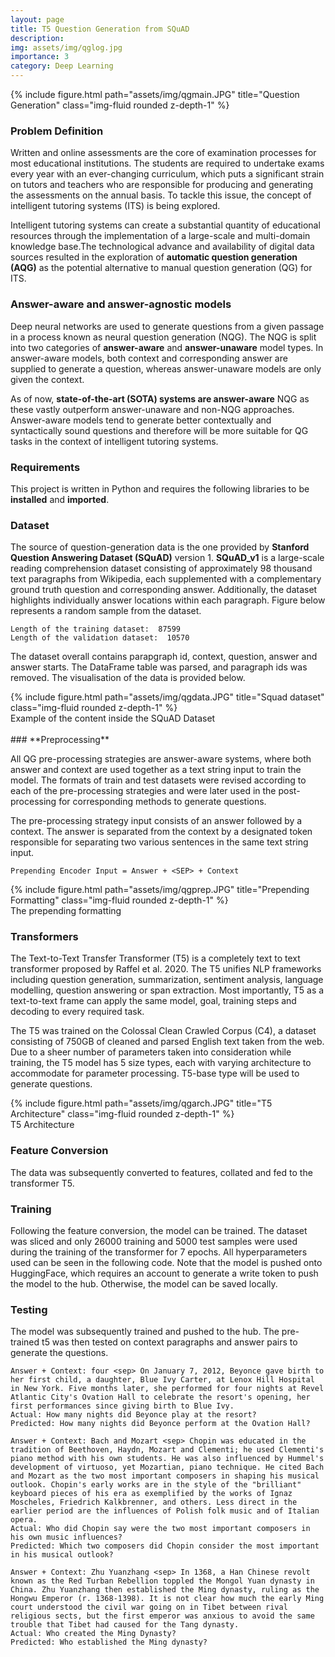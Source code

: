 ```yaml
---
layout: page
title: T5 Question Generation from SQuAD 
description: 
img: assets/img/qglog.jpg
importance: 3
category: Deep Learning
---
```


<div class="row">
    <div class="col-md-6 offset-md-3">
        {% include figure.html path="assets/img/qgmain.JPG" title="Question Generation" class="img-fluid rounded z-depth-1" %}
    </div>
</div>

### **Problem Definition**

Written and online assessments are the core of examination processes for most educational institutions. The students are required to undertake exams every year with an ever-changing curriculum, which puts a significant strain on tutors and teachers who are responsible for producing and generating the assessments on the annual basis. To tackle this issue, the concept of intelligent tutoring systems (ITS) is being explored.

Intelligent tutoring systems can create a substantial quantity of educational resources through the implementation of a large-scale and multi-domain knowledge base.The technological advance and availability of digital data sources resulted in the exploration of **automatic question generation (AQG)** as the potential alternative to manual question generation (QG) for ITS.

### **Answer-aware and answer-agnostic models**
Deep neural networks are used to generate questions from a given passage in a process known as neural question generation (NQG). The NQG is split into two categories of **answer-aware** and **answer-unaware** model types. In answer-aware models, both context and corresponding answer are supplied to generate a question, whereas answer-unaware models are only given the context.

As of now, **state-of-the-art (SOTA) systems are answer-aware** NQG as these vastly outperform answer-unaware and non-NQG approaches. Answer-aware models tend to generate better contextually and syntactically sound questions and therefore will be more suitable for QG tasks in the context of intelligent tutoring systems.

### **Requirements**
This project is written in Python and requires the following libraries to be **installed** and **imported**. 

<script src="https://gist.github.com/mphamsy/c1b0a6abaa68ac2ccfe1ac13b10c7d22.js"></script>

### **Dataset**

The source of question-generation data is the one provided by **Stanford Question Answering Dataset (SQuAD)** version 1. **SQuAD_v1** is a large-scale reading comprehension dataset consisting of approximately 98 thousand text paragraphs from Wikipedia, each supplemented with a complementary ground truth question and corresponding answer. Additionally, the dataset highlights individually answer locations within each paragraph. Figure below represents a random sample from the dataset.

<script src="https://gist.github.com/mphamsy/7bb405b5b921933b76c5043e8d541a3a.js"></script>

```
Length of the training dataset:  87599
Length of the validation dataset:  10570
```

The dataset overall contains parapgraph id, context, question, answer and answer starts. The DataFrame table was parsed, and paragraph ids was removed. The visualisation of the data is provided below.

<div class="row">
    <div class="col">
        {% include figure.html path="assets/img/qgdata.JPG" title="Squad dataset" class="img-fluid rounded z-depth-1" %}
    </div>
</div>
<div class="caption">
    Example of the content inside the SQuAD Dataset 
</div>
<br/>
### **Preprocessing**

All QG pre-processing strategies are answer-aware systems, where both answer and context are used together as a text string input to train the model. The formats of train and test datasets were revised according to each of the pre-processing strategies and were later used in the post-processing for corresponding methods to generate questions.

The pre-processing strategy input consists of an answer followed by a context. The answer is separated from the context by a designated <SEP> token responsible for separating two various sentences in the same text string input.
  
  ```
  Prepending Encoder Input = Answer + <SEP> + Context
  ```
<div class="row">
    <div class="col">
        {% include figure.html path="assets/img/qgprep.JPG" title="Prepending Formatting" class="img-fluid rounded z-depth-1" %}
    </div>
</div>
<div class="caption">
    The prepending formatting
</div>
  
<script src="https://gist.github.com/mphamsy/836bbaa7e57f7b2d962662d5a9ddf41c.js"></script>

### **Transformers**
  
The Text-to-Text Transfer Transformer (T5) is a completely text to text transformer proposed by Raffel et al. 2020. The T5 unifies NLP frameworks including question generation, summarization, sentiment analysis, language modelling, question answering or span extraction. Most importantly, T5 as a text-to-text frame can apply the same model, goal, training steps and decoding to every required task.
  
The T5 was trained on the Colossal Clean Crawled Corpus (C4), a dataset consisting of 750GB of cleaned and parsed English text taken from the web. Due to a sheer number of parameters taken into consideration while training, the T5 model has 5 size types, each with varying architecture to accommodate for parameter processing. T5-base type will be used to generate questions.
  
<div class="row">
    <div class="col">
        {% include figure.html path="assets/img/qgarch.JPG" title="T5 Architecture" class="img-fluid rounded z-depth-1" %}
    </div>
</div>
<div class="caption">
    T5 Architecture
</div>

<script src="https://gist.github.com/mphamsy/21a38d49c08c6821c63ed1ff2fee10d3.js"></script>

### **Feature Conversion**

The data was subsequently converted to features, collated and fed to the transformer T5.    
    
<script src="https://gist.github.com/mphamsy/3430b3e551fd75e1fac1304bf2c1c58f.js"></script>

<script src="https://gist.github.com/mphamsy/dab0427464b17f196f9b2312cf227b96.js"></script>

### **Training**
  
Following the feature conversion, the model can be trained. The dataset was sliced and only 26000 training and 5000 test samples were used during the training of the transformer for 7 epochs. All hyperparameters used can be seen in the following code. Note that the model is pushed onto HuggingFace, which requires an account to generate a write token to push the model to the hub. Otherwise, the model can be saved locally.

<script src="https://gist.github.com/mphamsy/2434244d1229f2a0e07ade46e5aa8eff.js"></script>

### **Testing**
  
The model was subsequently trained and pushed to the hub. The pre-trained t5 was then tested on context paragraphs and answer pairs to generate the questions.
  
<script src="https://gist.github.com/mphamsy/fc5514c1a6f095f02460a3158220158c.js"></script>
    
```
Answer + Context: four <sep> On January 7, 2012, Beyonce gave birth to her first child, a daughter, Blue Ivy Carter, at Lenox Hill Hospital in New York. Five months later, she performed for four nights at Revel Atlantic City's Ovation Hall to celebrate the resort's opening, her first performances since giving birth to Blue Ivy.
Actual: How many nights did Beyonce play at the resort?
Predicted: How many nights did Beyonce perform at the Ovation Hall?

Answer + Context: Bach and Mozart <sep> Chopin was educated in the tradition of Beethoven, Haydn, Mozart and Clementi; he used Clementi's piano method with his own students. He was also influenced by Hummel's development of virtuoso, yet Mozartian, piano technique. He cited Bach and Mozart as the two most important composers in shaping his musical outlook. Chopin's early works are in the style of the "brilliant" keyboard pieces of his era as exemplified by the works of Ignaz Moscheles, Friedrich Kalkbrenner, and others. Less direct in the earlier period are the influences of Polish folk music and of Italian opera.
Actual: Who did Chopin say were the two most important composers in his own music influences?
Predicted: Which two composers did Chopin consider the most important in his musical outlook?
    
Answer + Context: Zhu Yuanzhang <sep> In 1368, a Han Chinese revolt known as the Red Turban Rebellion toppled the Mongol Yuan dynasty in China. Zhu Yuanzhang then established the Ming dynasty, ruling as the Hongwu Emperor (r. 1368-1398). It is not clear how much the early Ming court understood the civil war going on in Tibet between rival religious sects, but the first emperor was anxious to avoid the same trouble that Tibet had caused for the Tang dynasty. 
Actual: Who created the Ming Dynasty? 
Predicted: Who established the Ming dynasty?
```

